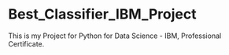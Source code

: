 # Best_Classifier_IBM_Project
This is my Project for Python for Data Science -  IBM, Professional Certificate.
